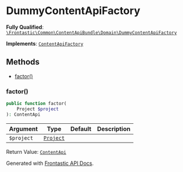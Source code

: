 #  DummyContentApiFactory

**Fully Qualified**: [`\Frontastic\Common\ContentApiBundle\Domain\DummyContentApiFactory`](../../../../src/php/ContentApiBundle/Domain/DummyContentApiFactory.php)

**Implements**: [`ContentApiFactory`](ContentApiFactory.md)

## Methods

* [factor()](#factor)

### factor()

```php
public function factor(
    Project $project
): ContentApi
```

Argument|Type|Default|Description
--------|----|-------|-----------
`$project`|[`Project`](../../ReplicatorBundle/Domain/Project.md)||

Return Value: [`ContentApi`](ContentApi.md)

Generated with [Frontastic API Docs](https://github.com/FrontasticGmbH/apidocs).
